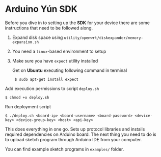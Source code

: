 # Arduino Yún SDK

Before you dive in to setting up the **SDK** for your device there are some instructions that need to be followed along.

1. Expand disk space using `utility/openwrt/diskexpander/memory-expansion.sh`
2. You need a `linux`-based environment to setup
3. Make sure you have `expect` utility installed

   Get on **Ubuntu** executing following command in terminal

        $ sudo apt-get install expect

Add execution permissions to script `deploy.sh`

    $ chmod +x deploy.sh

Run deployment script

    $ ./deploy.sh <board-ip> <board-username> <board-password> <device-key> <device-group-key> <host> <api-key>

This does everything in one go. Sets up protocol libraries and installs required dependencies on Arduino board. The next thing you need to do is to upload sketch program through Arduino IDE from your computer.

You can find example sketch programs in `examples/` folder.

